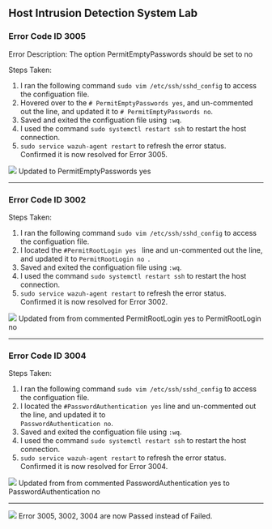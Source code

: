 ## Host Intrusion Detection System Lab

### Error Code ID 3005
Error Description: 
The option PermitEmptyPasswords should be set to no

Steps Taken: 
1. I ran the following command `sudo vim /etc/ssh/sshd_config` to access the configuation file.
2. Hovered over to the `# PermitEmptyPasswords yes`, and un-commented out the line, and updated it to `# PermitEmptyPasswords no`.
3. Saved and exited the configuation file using `:wq`.
4. I used the command `sudo systemctl restart ssh` to restart the host connection.  
5. `sudo service wazuh-agent restart` to refresh the error status. Confirmed it is now resolved for Error 3005.

![](img/Error3005Fixed.JPG)
    Updated to PermitEmptyPasswords yes

----

### Error Code ID 3002
Steps Taken: 
1. I ran the following command `sudo vim /etc/ssh/sshd_config` to access the configuation file.
2. I located the `#PermitRootLogin yes ` line and un-commented out the line, and updated it to `PermitRootLogin no `.
3. Saved and exited the configuation file using `:wq`.
4. I used the command `sudo systemctl restart ssh` to restart the host connection.
5. `sudo service wazuh-agent restart` to refresh the error status. Confirmed it is now resolved for Error 3002.

![](img/Error3002Fixed.JPG)
    Updated from from commented PermitRootLogin yes to PermitRootLogin no

----

### Error Code ID 3004
Steps Taken: 
1. I ran the following command `sudo vim /etc/ssh/sshd_config` to access the configuation file.
2.  I located the `#PasswordAuthentication yes` line and un-commented out the line, and updated it to  
`PasswordAuthentication no`.
3. Saved and exited the configuation file using `:wq`.
4. I used the command `sudo systemctl restart ssh` to restart the host connection.
5. `sudo service wazuh-agent restart` to refresh the error status. Confirmed it is now resolved for Error 3004.

![](img/Error3004Fixed.JPG)
    Updated from from commented PasswordAuthentication yes to PasswordAuthentication no


----

![](img/Wuzuh-Passed-All-3.JPG)
    Error 3005, 3002, 3004 are now Passed instead of Failed. 
